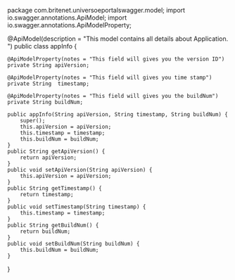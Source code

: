 package com.britenet.universoeportalswagger.model;
import io.swagger.annotations.ApiModel;
import io.swagger.annotations.ApiModelProperty;



@ApiModel(description = "This model contains all details about Application. ")
public class appInfo {
	
	@ApiModelProperty(notes = "This field will gives you the version ID")
	private String apiVersion;
	
	@ApiModelProperty(notes = "This field will gives you time stamp")
    private String	timestamp;
	
	@ApiModelProperty(notes = "This field will gives you the buildNum")
    private String buildNum;
	
	public appInfo(String apiVersion, String timestamp, String buildNum) {
		super();
		this.apiVersion = apiVersion;
		this.timestamp = timestamp;
		this.buildNum = buildNum;
	}
	public String getApiVersion() {
		return apiVersion;
	}
	public void setApiVersion(String apiVersion) {
		this.apiVersion = apiVersion;
	}
	public String getTimestamp() {
		return timestamp;
	}
	public void setTimestamp(String timestamp) {
		this.timestamp = timestamp;
	}
	public String getBuildNum() {
		return buildNum;
	}
	public void setBuildNum(String buildNum) {
		this.buildNum = buildNum;
	}
    
    

}
